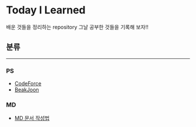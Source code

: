 # Today I Learned
배운 것들을 정리하는 repository 
그날 공부한 것들을 기록해 보자!!



## 분류
----------------
### PS 
* [CodeForce](https://github.com/yonghyeonsim/PS-/tree/master/Codeforce)
* [BeakJoon](https://github.com/yonghyeonsim/PS-/tree/master/BaekJoon)
### MD 
* [MD 문서 작성법](https://gist.github.com/ihoneymon/652be052a0727ad59601)